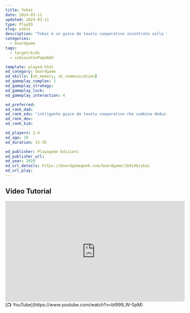 ```yaml
---
title: Yokai
date: 2024-03-11
updated: 2024-03-11
type: PlayED
slug: yokai
description: "Yokai è un gioco da tavolo cooperativo incentrato sulla tematica degli spiriti giapponesi, noti come Yokai. I giocatori lavorano insieme per calmare gli Yokai, che hanno causato scompiglio e disordine."
categories:
  - boardgame
tags:
  - target/kids
  - inGiocoConPapàAdd

template: played.html
ed_category: boardgame
ed_skills: [sk_memory, sk_communication]
ed_gameplay_complex: 2
ed_gameplay_strategy: 
ed_gameplay_luck: 
ed_gameplay_interaction: 4

ed_preferred: 
ed_rank_dad: 
ed_rank_edu: "intrigante gioco da tavolo cooperativo che combina deduzione e strategia sotto un tema giapponese. La comunicazione limitata tra giocatori aggiunge una sfida unica, rendendolo ideale per gli amanti dei puzzle e del lavoro di squadra."
ed_rank_dev: 
ed_rank_kid: 

ed_players: 2-4
ed_age: 10
ed_duration: 15-35

ed_publisher: Playagame Edizioni
ed_publisher_url: 
ed_year: 2019
ed_url_details: https://boardgamegeek.com/boardgame/269146/ykai
ed_url_play: 
---
```


## Video Tutorial

<iframe width="560" height="315" src="https://www.youtube-nocookie.com/embed/bI999_W-0pM?si=mvebMXrUP2dMOB3M" title="YouTube video player" frameborder="0" allow="accelerometer; autoplay; clipboard-write; encrypted-media; gyroscope; picture-in-picture; web-share" allowfullscreen></iframe>
[📺 YouTube](https://www.youtube.com/watch?v=bI999_W-0pM)
